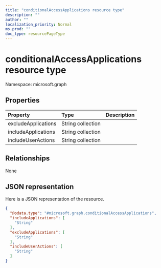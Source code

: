 ```yaml
---
title: "conditionalAccessApplications resource type"
description: ""
author: ""
localization_priority: Normal
ms.prod: ""
doc_type: resourcePageType
---
```


# conditionalAccessApplications resource type


Namespace: microsoft.graph



## Properties
|Property|Type|Description|
|:---|:---|:---|
|excludeApplications|String collection||
|includeApplications|String collection||
|includeUserActions|String collection||

## Relationships
None

## JSON representation
Here is a JSON representation of the resource.
<!-- {
  "blockType": "resource",
  "@odata.type": "microsoft.graph.conditionalAccessApplications"
}
-->
``` json
{
  "@odata.type": "#microsoft.graph.conditionalAccessApplications",
  "includeApplications": [
    "String"
  ],
  "excludeApplications": [
    "String"
  ],
  "includeUserActions": [
    "String"
  ]
}
```

